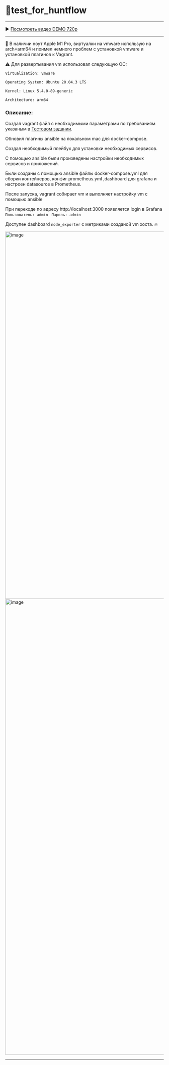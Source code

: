 # 🚀test_for_huntflow
---

▶️ [Посмотреть видео DEMO 720p](https://drive.google.com/file/d/1nBMxYcqlcSut2S_RSVHFmPwrQj1Ly5FU/view?usp=sharing)

---
💬 В наличии ноут Apple M1 Pro, виртуалки на vmware использую на arch=arm64
и поимел немного проблем с установкой vmware и установкой плагинов к Vagrant.

⚠️
Для развертывания vm использовал следующую ОС:

```Virtualization: vmware```

```Operating System: Ubuntu 20.04.3 LTS```

```Kernel: Linux 5.4.0-89-generic```

```Architecture: arm64```

### Описание:

Создал vagrant файл с необходимыми параметрами по требованиям указаным в [Тестовом задании](https://github.com/huntflow/devops-test). 

Обновил плагины ansible на локальном mac для docker-compose.

Создал необходимый плейбук для установки необходимых сервисов.

С помощью ansible были произведены настройки необходимых сервисов и приложений.

Были созданы c помощью ansible файлы docker-compose.yml для сборки контейнеров, конфиг prometheus.yml ,dashboard для grafana и настроен datasource в Prometheus.

После запуска, vagrant собирает vm и выполняет настройку vm  c помощью ansible

При переходе по адресу http://localhost:3000 появляется login в Grafana 
```Пользователь: admin ```
```Пароль: admin```

Доступен dashboard `node_exporter` с метриками созданой vm хоста.
🔥 

<img width="1163" alt="image" src="https://github.com/user-attachments/assets/670e76f2-81a9-402e-be0c-415daa05a136" />



<img width="1444" alt="image" src="https://github.com/user-attachments/assets/79ac5e80-f4ec-4821-8615-5b875f14d7eb" />

---



